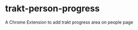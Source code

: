 trakt-person-progress
=====================

A Chrome Extension to add trakt progress area on people page
